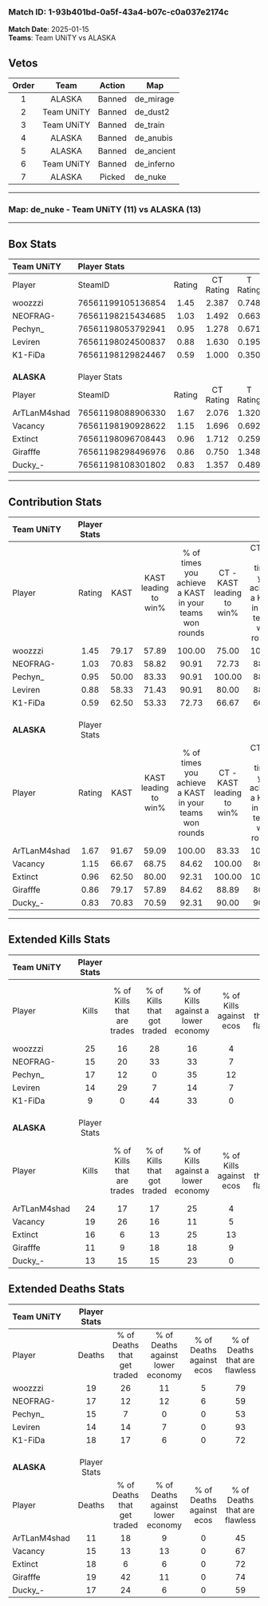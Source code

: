 ### Match ID: 1-93b401bd-0a5f-43a4-b07c-c0a037e2174c  
**Match Date**: 2025-01-15  
**Teams**: Team UNiTY vs ALASKA  

## Vetos  

| Order | Team | Action | Map |
| :---: | :--: | :----: | --- |
| 1 | ALASKA | Banned | de_mirage |
| 2 | Team UNiTY | Banned | de_dust2 |
| 3 | Team UNiTY | Banned | de_train |
| 4 | ALASKA | Banned | de_anubis |
| 5 | ALASKA | Banned | de_ancient |
| 6 | Team UNiTY | Banned | de_inferno |
| 7 | ALASKA | Picked | de_nuke |

---  

### **Map**: de_nuke - Team UNiTY (11) vs ALASKA (13)  
---  

## Box Stats  

| **Team UNiTY** | Player Stats      |        |           |          |       |      |       |         |        |      |     |
| :- | :- | :-: | :-: | :-: | :-: | :-: | :-: | :-: | :-: | :-: | :-: |
| Player         | SteamID           | Rating | CT Rating | T Rating | KAST  | ADR  | Kills | Assists | Deaths | K/D  | HS% |
| woozzzi        | 76561199105136854 |  1.45  |   2.387   |  0.748   | 79.17 | 99.3 |  25   |    3    |   19   | 1.32 | 12  |
| NEOFRAG-       | 76561198215434685 |  1.03  |   1.492   |  0.663   | 70.83 | 82.1 |  15   |    7    |   17   | 0.88 | 73  |
| Pechyn_        | 76561198053792941 |  0.95  |   1.278   |  0.671   | 50.00 | 73.4 |  17   |    2    |   15   | 1.13 | 52  |
| Leviren        | 76561198024500837 |  0.88  |   1.630   |  0.195   | 58.33 | 59.5 |  14   |    1    |   14   | 1.00 | 71  |
| K1-FiDa        | 76561198129824467 |  0.59  |   1.000   |  0.350   | 62.50 | 44.8 |   9   |    2    |   18   | 0.50 | 55  |
|                |                   |        |           |          |       |      |       |         |        |      |     |
|                |                   |        |           |          |       |      |       |         |        |      |     |
|                |                   |        |           |          |       |      |       |         |        |      |     |
| **ALASKA**     | Player Stats      |        |           |          |       |      |       |         |        |      |     |
| Player         | SteamID           | Rating | CT Rating | T Rating | KAST  | ADR  | Kills | Assists | Deaths | K/D  | HS% |
| ArTLanM4shad   | 76561198088906330 |  1.67  |   2.076   |  1.320   | 91.67 | 98.4 |  24   |    2    |   11   | 2.18 | 54  |
| Vacancy        | 76561198190928622 |  1.15  |   1.696   |  0.692   | 66.67 | 73.8 |  19   |    3    |   15   | 1.27 | 68  |
| Extinct        | 76561198096708443 |  0.96  |   1.712   |  0.259   | 62.50 | 75.0 |  16   |    7    |   18   | 0.89 | 75  |
| Girafffe       | 76561198298496976 |  0.86  |   0.750   |  1.348   | 79.17 | 66.5 |  11   |    9    |   19   | 0.58 | 54  |
| Ducky_-        | 76561198108301802 |  0.83  |   1.357   |  0.489   | 70.83 | 46.3 |  13   |    4    |   17   | 0.76 | 61  |
---  

## Contribution Stats  

| **Team UNiTY** | Player Stats |       |                      |                                                        |                           |                                                             |                          |                                                            |
| :- | :-: | :-: | :-: | :-: | :-: | :-: | :-: | :-: |
| Player         |    Rating    | KAST  | KAST leading to win% | % of times you achieve a KAST in your teams won rounds | CT - KAST leading to win% | CT - % of times you achieve a KAST in your teams won rounds | T - KAST leading to win% | T - % of times you achieve a KAST in your teams won rounds |
| woozzzi        |     1.45     | 79.17 |        57.89         |                         100.00                         |           75.00           |                           100.00                            |          28.57           |                           100.00                           |
| NEOFRAG-       |     1.03     | 70.83 |        58.82         |                         90.91                          |           72.73           |                            88.89                            |          33.33           |                           100.00                           |
| Pechyn_        |     0.95     | 50.00 |        83.33         |                         90.91                          |          100.00           |                            88.89                            |          50.00           |                           100.00                           |
| Leviren        |     0.88     | 58.33 |        71.43         |                         90.91                          |           80.00           |                            88.89                            |          50.00           |                           100.00                           |
| K1-FiDa        |     0.59     | 62.50 |        53.33         |                         72.73                          |           66.67           |                            66.67                            |          33.33           |                           100.00                           |
|                |              |       |                      |                                                        |                           |                                                             |                          |                                                            |
|                |              |       |                      |                                                        |                           |                                                             |                          |                                                            |
|                |              |       |                      |                                                        |                           |                                                             |                          |                                                            |
| **ALASKA**     | Player Stats |       |                      |                                                        |                           |                                                             |                          |                                                            |
| Player         |    Rating    | KAST  | KAST leading to win% | % of times you achieve a KAST in your teams won rounds | CT - KAST leading to win% | CT - % of times you achieve a KAST in your teams won rounds | T - KAST leading to win% | T - % of times you achieve a KAST in your teams won rounds |
| ArTLanM4shad   |     1.67     | 91.67 |        59.09         |                         100.00                         |           83.33           |                           100.00                            |          30.00           |                           100.00                           |
| Vacancy        |     1.15     | 66.67 |        68.75         |                         84.62                          |          100.00           |                            80.00                            |          37.50           |                           100.00                           |
| Extinct        |     0.96     | 62.50 |        80.00         |                         92.31                          |          100.00           |                           100.00                            |          40.00           |                           66.67                            |
| Girafffe       |     0.86     | 79.17 |        57.89         |                         84.62                          |           88.89           |                            80.00                            |          30.00           |                           100.00                           |
| Ducky_-        |     0.83     | 70.83 |        70.59         |                         92.31                          |           90.00           |                            90.00                            |          42.86           |                           100.00                           |
---  

## Extended Kills Stats  

| **Team UNiTY** | Player Stats |                            |                            |                                    |                         |                              |                                 |                                       |                    |           |
| :- | :-: | :-: | :-: | :-: | :-: | :-: | :-: | :-: | :-: | :-: |
| Player         |    Kills     | % of Kills that are trades | % of Kills that got traded | % of Kills against a lower economy | % of Kills against ecos | % of Kills that are flawless | % of Kills that are close duels | % of Kills that are assisted by flash | Pistol Round Kills | AWP Kills |
| woozzzi        |      25      |             16             |             28             |                 16                 |            4            |              60              |                4                |                   4                   |         2          |    13     |
| NEOFRAG-       |      15      |             20             |             33             |                 33                 |            7            |              80              |                0                |                   0                   |         0          |     0     |
| Pechyn_        |      17      |             12             |             0              |                 35                 |           12            |              71              |                6                |                   0                   |         0          |     0     |
| Leviren        |      14      |             29             |             7              |                 14                 |            7            |              50              |                0                |                   0                   |         5          |     0     |
| K1-FiDa        |      9       |             0              |             44             |                 33                 |            0            |              67              |                0                |                   0                   |         0          |     0     |
|                |              |                            |                            |                                    |                         |                              |                                 |                                       |                    |           |
|                |              |                            |                            |                                    |                         |                              |                                 |                                       |                    |           |
|                |              |                            |                            |                                    |                         |                              |                                 |                                       |                    |           |
| **ALASKA**     | Player Stats |                            |                            |                                    |                         |                              |                                 |                                       |                    |           |
| Player         |    Kills     | % of Kills that are trades | % of Kills that got traded | % of Kills against a lower economy | % of Kills against ecos | % of Kills that are flawless | % of Kills that are close duels | % of Kills that are assisted by flash | Pistol Round Kills | AWP Kills |
| ArTLanM4shad   |      24      |             17             |             17             |                 25                 |            4            |              54              |                4                |                   0                   |         2          |     3     |
| Vacancy        |      19      |             26             |             16             |                 11                 |            5            |              79              |                5                |                   5                   |         1          |     0     |
| Extinct        |      16      |             6              |             13             |                 25                 |           13            |              69              |                0                |                   0                   |         2          |     0     |
| Girafffe       |      11      |             9              |             18             |                 18                 |            9            |              82              |                0                |                   0                   |         1          |     0     |
| Ducky_-        |      13      |             15             |             15             |                 23                 |            0            |              69              |                8                |                   0                   |         1          |     0     |
## Extended Deaths Stats  

| **Team UNiTY** | Player Stats |                             |                                   |                          |                               |                            |                           |               |
| :- | :-: | :-: | :-: | :-: | :-: | :-: | :-: | :-: |
| Player         |    Deaths    | % of Deaths that get traded | % of Deaths against lower economy | % of Deaths against ecos | % of Deaths that are flawless | % of Deaths that are close | % of Deaths while blinded | Deaths to AWP |
| woozzzi        |      19      |             26              |                11                 |            5             |              79               |             5              |             0             |       0       |
| NEOFRAG-       |      17      |             12              |                12                 |            6             |              59               |             0              |             0             |       2       |
| Pechyn_        |      15      |              7              |                 0                 |            0             |              53               |             7              |             7             |       0       |
| Leviren        |      14      |             14              |                 7                 |            0             |              93               |             0              |             0             |       0       |
| K1-FiDa        |      18      |             17              |                 6                 |            0             |              72               |             6              |             0             |       1       |
|                |              |                             |                                   |                          |                               |                            |                           |               |
|                |              |                             |                                   |                          |                               |                            |                           |               |
|                |              |                             |                                   |                          |                               |                            |                           |               |
| **ALASKA**     | Player Stats |                             |                                   |                          |                               |                            |                           |               |
| Player         |    Deaths    | % of Deaths that get traded | % of Deaths against lower economy | % of Deaths against ecos | % of Deaths that are flawless | % of Deaths that are close | % of Deaths while blinded | Deaths to AWP |
| ArTLanM4shad   |      11      |             18              |                 9                 |            0             |              45               |             9              |             0             |       0       |
| Vacancy        |      15      |             13              |                13                 |            0             |              67               |             0              |             0             |       3       |
| Extinct        |      18      |              6              |                 6                 |            0             |              72               |             6              |             0             |       4       |
| Girafffe       |      19      |             42              |                11                 |            0             |              74               |             0              |             0             |       1       |
| Ducky_-        |      17      |             24              |                 6                 |            0             |              59               |             0              |             6             |       5       |
